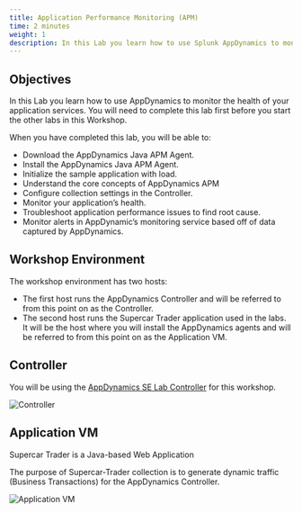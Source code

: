 ```yaml
---
title: Application Performance Monitoring (APM)
time: 2 minutes
weight: 1
description: In this Lab you learn how to use Splunk AppDynamics to monitor the health of your application services.
---
```


## Objectives 
In this Lab you learn how to use AppDynamics to monitor the health of your application services. You will need to complete this lab first before you start the other labs in this Workshop.

When you have completed this lab, you will be able to:

- Download the AppDynamics Java APM Agent.
- Install the AppDynamics Java APM Agent.
- Initialize the sample application with load.
- Understand the core concepts of AppDynamics APM
- Configure collection settings in the Controller.
- Monitor your application’s health.
- Troubleshoot application performance issues to find root cause.
- Monitor alerts in AppDynamic’s monitoring service based off of data captured by AppDynamics.

## Workshop Environment

The workshop environment has two hosts:

- The first host runs the AppDynamics Controller and will be referred to from this point on as the Controller.
- The second host runs the Supercar Trader application used in the labs. It will be the host where you will install the AppDynamics agents and will be referred to from this point on as the Application VM.

## Controller
You will be using the [AppDynamics SE Lab Controller](https://se-lab.saas.appdynamics.com/controller/) for this workshop. 

![Controller](images/controller-vm.png)


## Application VM
Supercar Trader is a Java-based Web Application

The purpose of Supercar-Trader collection is to generate dynamic traffic (Business Transactions) for the AppDynamics Controller.

![Application VM](images/application-vm.png)

